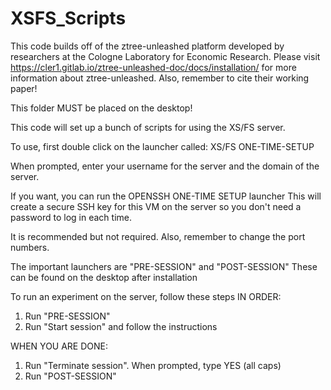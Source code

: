 # XSFS_Scripts

This code builds off of the ztree-unleashed platform developed by researchers at the Cologne Laboratory for Economic Research.
Please visit https://cler1.gitlab.io/ztree-unleashed-doc/docs/installation/ for more information about ztree-unleashed.
Also, remember to cite their working paper!

This folder MUST be placed on the desktop!

This code will set up a bunch of scripts for using the XS/FS server.

To use, first double click on the launcher called:
XS/FS ONE-TIME-SETUP

When prompted, enter your username for the server and
the domain of the server.

If you want, you can run the OPENSSH ONE-TIME SETUP launcher
This will create a secure SSH key for this VM on the server so
you don't need a password to log in each time. 

It is recommended but not required.
Also, remember to change the port numbers.

The important launchers are "PRE-SESSION" and "POST-SESSION"
These can be found on the desktop after installation

To run an experiment on the server, follow these steps IN ORDER:
1. Run "PRE-SESSION"
2. Run "Start session" and follow the instructions

WHEN YOU ARE DONE:
1. Run "Terminate session". When prompted, type YES (all caps)
2. Run "POST-SESSION"
